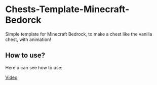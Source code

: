 # Chests-Template-Minecraft-Bedorck

Simple template for Minecraft Bedrock, to make a chest like the vanilla chest, with animation!

<h2>How to use?</h2>
<p>Here u can see how to use: </p><a href="https://youtu.be/Xev6MGTLVDU">Video</a>
